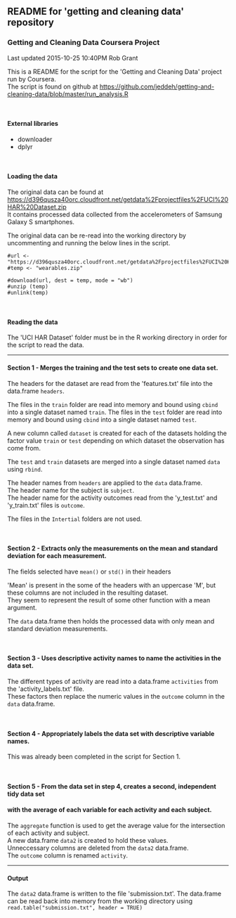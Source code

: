 ## README for 'getting and cleaning data' repository
### Getting and Cleaning Data Coursera Project  

Last updated 2015-10-25 10:40PM Rob Grant

This is a README for the script for the 'Getting and Cleaning Data' project run by Coursera.  
The script is found on github at <https://github.com/jeddeh/getting-and-cleaning-data/blob/master/run_analysis.R>
  
<br>  

#### External libraries  
- downloader  
- dplyr  
  
<br>  

#### Loading the data
The original data can be found at <https://d396qusza40orc.cloudfront.net/getdata%2Fprojectfiles%2FUCI%20HAR%20Dataset.zip>  
It contains processed data collected from the accelerometers of Samsung Galaxy S smartphones.   

The original data can be re-read into the working directory by uncommenting and running the below lines in the script.

    #url <- "https://d396qusza40orc.cloudfront.net/getdata%2Fprojectfiles%2FUCI%20HAR%20Dataset.zip"
    #temp <- "wearables.zip"

    #download(url, dest = temp, mode = "wb") 
    #unzip (temp)
    #unlink(temp)  
  
<br>  

#### Reading the data
The 'UCI HAR Dataset' folder must be in the R working directory in order for the script to read the data.  
  
  ---
  
#### Section 1 - Merges the training and the test sets to create one data set.
The headers for the dataset are read from the 'features.txt' file into the data.frame `headers`.

The files in the `train` folder are read into memory and bound using `cbind` into a single dataset named `train`.
The files in the `test` folder are read into memory and bound using `cbind` into a single dataset named `test`.  

A new column called `dataset` is created for each of the datasets holding the factor value `train` or `test` depending on which dataset the observation has come from.

The `test` and `train` datasets are merged into a single dataset named `data` using `rbind`.

The header names from `headers` are applied to the `data` data.frame.  
The header name for the subject is `subject`.    
The header name for the activity outcomes read from the 'y_test.txt' and 'y_train.txt' files is `outcome`.

The files in the `Intertial` folders are not used.  

<br>      

#### Section 2 - Extracts only the measurements on the mean and standard deviation for each measurement.  
The fields selected have `mean()` or `std()` in their headers

'Mean' is present in the some of the headers with an uppercase 'M', but these columns are not included in the resulting dataset.  
They seem to represent the result of some other function with a mean argument.  

The `data` data.frame then holds the processed data with only mean and standard deviation measurements.  
  
<br>   

#### Section 3 - Uses descriptive activity names to name the activities in the data set.  
The different types of activity are read into a data.frame `activities` from the 'activity_labels.txt' file.  
These factors then replace the numeric values in the `outcome` column in the `data` data.frame.  
  
<br>  

#### Section 4 - Appropriately labels the data set with descriptive variable names. 
This was already been completed in the script for Section 1.  

<br>  

#### Section 5 - From the data set in step 4, creates a second, independent tidy data set  
#### with the average of each variable for each activity and each subject.  
The `aggregate` function is used to get the average value for the intersection of each activity and subject.  
A new data.frame `data2` is created to hold these values.  
Unneccessary columns are deleted from the `data2` data.frame.  
The `outcome` column is renamed `activity`.
  
  ---

#### Output  
The `data2` data.frame is written to the file 'submission.txt'.
The data.frame can be read back into memory from the working directory using  
`read.table("submission.txt", header = TRUE)`

<br>
<br>
<br>

       